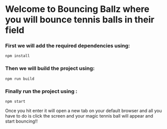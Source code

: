 # Welcome to Bouncing Ballz where you will bounce tennis balls in their field

### First we will add the required dependencies using: 
```
npm install

```

### Then we will build the project using:   
```
npm run build

```

### Finally run the project using :
```
npm start

```

Once you hit enter it will open a new tab on your default browser and all you have to do is click the screen and your magic tennis ball will appear and start bouncing!!
